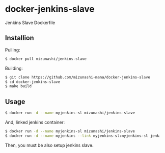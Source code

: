 # docker-jenkins-slave
Jenkins Slave Dockerfile

## Installion

Pulling:
```bash
$ docker pull mizunashi/jenkins-slave
```

Building:

```bash
$ git clone https://github.com/mizunashi-mana/docker-jenkins-slave
$ cd docker-jenkins-slave
$ make build
```

## Usage

```bash
$ docker run -d --name myjenkins-sl mizunashi/jenkins-slave
```

And, linked jenkins container:

```bash
$ docker run -d --name myjenkins-sl mizunashi/jenkins-slave
$ docker run -d --name myjenkins --link myjenkins-sl:myjenkins-sl jenkins
```

Then, you must be also setup jenkins slave.
